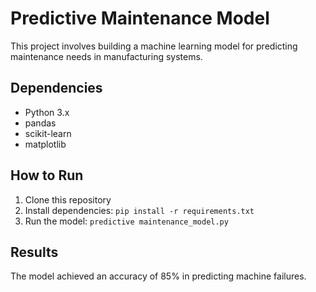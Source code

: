# Predictive Maintenance Model
This project involves building a machine learning model for predicting maintenance needs in manufacturing systems.

## Dependencies
- Python 3.x
- pandas
- scikit-learn
- matplotlib

## How to Run
1. Clone this repository
2. Install dependencies: `pip install -r requirements.txt`
3. Run the model: `predictive maintenance_model.py`

## Results
The model achieved an accuracy of 85% in predicting machine failures.


